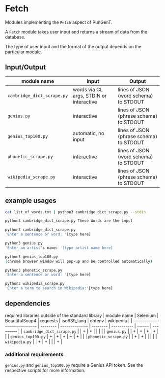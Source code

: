 # Fetch
Modules implementing the `Fetch` aspect of PunGenT.

A `Fetch` module takes user input and returns a stream of data from the database.

The type of user input and the format of the output depends on the particular module.

## Input/Output
| module name                   | Input                                   | Output                                         |
| ----------------------------- | --------------------------------------- | ---------------------------------------------- |
| `cambridge_dict_scrape.py`    | words via CL args, STDIN or interactive | lines of JSON (word schema) to STDOUT          |
| `genius.py`                   | interactive                             | lines of JSON (phrase schema) to STDOUT        |
| `genius_top100.py`            | automatic, no input                     | lines of JSON (phrase schema) to STDOUT        |
| `phonetic_scrape.py`          | interactive                             | lines of JSON (word schema) to STDOUT          |
| `wikipedia_scrape.py`         | interactive                             | lines of JSON (phrase schema) to STDOUT        |

## example usages
```sh
cat list_of_words.txt | python3 cambridge_dict_scrape.py --stdin
```

```sh
python3 cambridge_dict_scrape.py These Words are the input
```

```sh
python3 cambridge_dict_scrape.py
'Enter a sentence or word: '[type here]
```

```sh
python3 genius.py
'Enter an artist's name: '[type artist name here]
```

```sh
python3 genius_top100.py
(chrome browser window will pop-up and be controlled automatically)
```

```sh
python3 phonetic_scrape.py
'Enter a sentence or word: '[type here]
```

```sh
python3 wikipedia_scrape.py
'Enter a term to search in Wikipedia:'[type here]
```

## dependencies
required libraries outside of the standard library
| module name                   | Selenium | BeautifulSoup4 | requests | iso639_lang | dotenv | wikipedia |
| ----------------------------- | -------- | -------------- | -------- | ----------- | ------ | --------- |
| `cambridge_dict_scrape.py`    |          | +              | +        |             |        |           |
| `genius.py`                   |          | +              | +        | +           | +      |           |
| `genius_top100.py`            | +        | +              | +        | +           | +      |           |
| `phonetic_scrape.py`          |          | +              | +        |             |        |           |
| `wikipedia.py`                |          | +              | +        |             |        | +         |

### additional requirements
`genius.py` and `genius_top100.py` require a Genius API token. See the respective scripts for more information.
